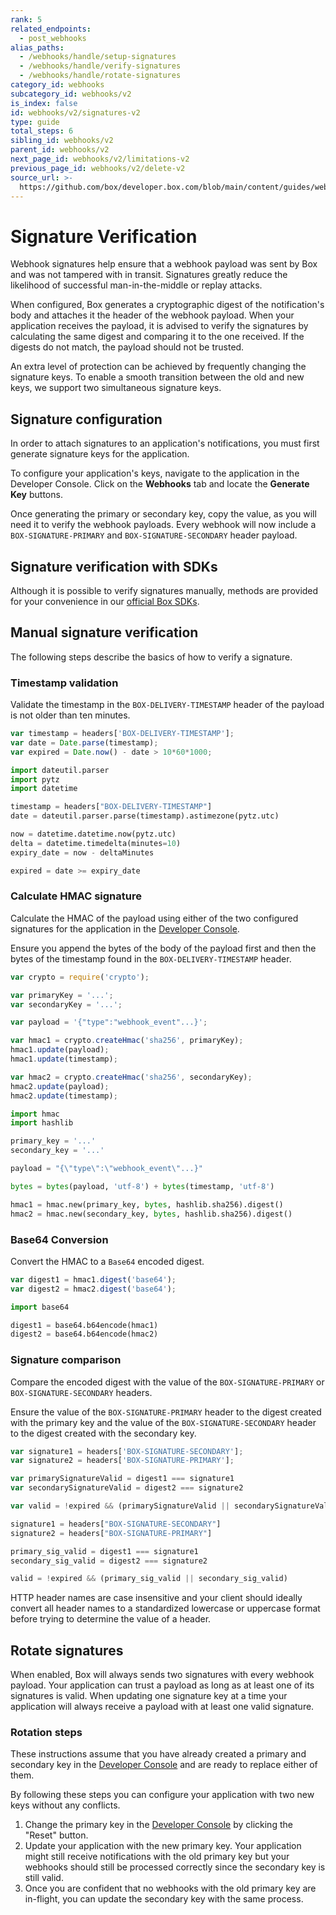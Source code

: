```yaml
---
rank: 5
related_endpoints:
  - post_webhooks
alias_paths:
  - /webhooks/handle/setup-signatures
  - /webhooks/handle/verify-signatures
  - /webhooks/handle/rotate-signatures
category_id: webhooks
subcategory_id: webhooks/v2
is_index: false
id: webhooks/v2/signatures-v2
type: guide
total_steps: 6
sibling_id: webhooks/v2
parent_id: webhooks/v2
next_page_id: webhooks/v2/limitations-v2
previous_page_id: webhooks/v2/delete-v2
source_url: >-
  https://github.com/box/developer.box.com/blob/main/content/guides/webhooks/v2/signatures-v2.md
---
```

# Signature Verification

Webhook signatures help ensure that a webhook payload was sent by Box and was
not tampered with in transit. Signatures greatly reduce the likelihood of
successful man-in-the-middle or replay attacks.

When configured, Box generates a cryptographic digest of the notification's
body and attaches it the header of the webhook payload. When your application
receives the payload, it is advised to verify the signatures by calculating the
same digest and comparing it to the one received. If the digests do not match,
the payload should not be trusted.

An extra level of protection can be achieved by frequently changing the
signature keys. To enable a smooth transition between the old and new keys, we
support two simultaneous signature keys.

## Signature configuration

In order to attach signatures to an application's notifications, you must first
generate signature keys for the application.

To configure your application's keys, navigate to the application in the
Developer Console. Click on the **Webhooks** tab and locate the
**Generate Key** buttons. 

Once generating the primary or secondary key, copy the value, as you will need
it to verify the webhook payloads. Every webhook will now include a
`BOX-SIGNATURE-PRIMARY` and `BOX-SIGNATURE-SECONDARY` header payload.

## Signature verification with SDKs

Although it is possible to verify signatures manually, methods are provided for
your convenience in our [official Box SDKs][sdks].

<Samples id='x_webhooks' variant='validate_signatures' >

</Samples>

## Manual signature verification

The following steps describe the basics of how to verify a signature.

### Timestamp validation

Validate the timestamp in the `BOX-DELIVERY-TIMESTAMP` header of the payload is
not older than ten minutes.

<Tabs>

<Tab title='Node'>

```js
var timestamp = headers['BOX-DELIVERY-TIMESTAMP'];
var date = Date.parse(timestamp);
var expired = Date.now() - date > 10*60*1000;
```

</Tab>

<Tab title='Python'>

```py
import dateutil.parser
import pytz
import datetime

timestamp = headers["BOX-DELIVERY-TIMESTAMP"]
date = dateutil.parser.parse(timestamp).astimezone(pytz.utc)

now = datetime.datetime.now(pytz.utc)
delta = datetime.timedelta(minutes=10)
expiry_date = now - deltaMinutes

expired = date >= expiry_date
```

</Tab>

</Tabs>

### Calculate HMAC signature

Calculate the HMAC of the payload using either of the two configured
signatures for the application in the [Developer Console][console].

Ensure you append the bytes of the body of the payload first and then the bytes
of the timestamp found in the `BOX-DELIVERY-TIMESTAMP` header.

<Tabs>

<Tab title='Node'>

```js
var crypto = require('crypto');

var primaryKey = '...';
var secondaryKey = '...';

var payload = '{"type":"webhook_event"...}';

var hmac1 = crypto.createHmac('sha256', primaryKey);
hmac1.update(payload);
hmac1.update(timestamp);

var hmac2 = crypto.createHmac('sha256', secondaryKey);
hmac2.update(payload);
hmac2.update(timestamp);
```

</Tab>

<Tab title='Python'>

```py
import hmac
import hashlib

primary_key = '...'
secondary_key = '...'

payload = "{\"type\":\"webhook_event\"...}"

bytes = bytes(payload, 'utf-8') + bytes(timestamp, 'utf-8')

hmac1 = hmac.new(primary_key, bytes, hashlib.sha256).digest()
hmac2 = hmac.new(secondary_key, bytes, hashlib.sha256).digest()
```

</Tab>

</Tabs>

### Base64 Conversion

Convert the HMAC to a `Base64` encoded digest.

<Tabs>

<Tab title='Node'>

```js
var digest1 = hmac1.digest('base64');
var digest2 = hmac2.digest('base64');
```

</Tab>

<Tab title='Python'>

```py
import base64

digest1 = base64.b64encode(hmac1)
digest2 = base64.b64encode(hmac2)
```

</Tab>

</Tabs>

### Signature comparison

Compare the encoded digest with the value of the
`BOX-SIGNATURE-PRIMARY` or `BOX-SIGNATURE-SECONDARY` headers.

Ensure the value of the `BOX-SIGNATURE-PRIMARY` header
to the digest created with the primary key and the value of the
`BOX-SIGNATURE-SECONDARY` header to the digest created with the secondary key.

<Tabs>

<Tab title='Node'>

```js
var signature1 = headers['BOX-SIGNATURE-SECONDARY'];
var signature2 = headers['BOX-SIGNATURE-PRIMARY'];

var primarySignatureValid = digest1 === signature1
var secondarySignatureValid = digest2 === signature2

var valid = !expired && (primarySignatureValid || secondarySignatureValid)
```

</Tab>

<Tab title='Python'>

```py
signature1 = headers["BOX-SIGNATURE-SECONDARY"]
signature2 = headers["BOX-SIGNATURE-PRIMARY"]

primary_sig_valid = digest1 === signature1
secondary_sig_valid = digest2 === signature2

valid = !expired && (primary_sig_valid || secondary_sig_valid)
```

</Tab>

</Tabs>

<Message warning>

HTTP header names are case insensitive and your client should ideally convert
all header names to a standardized lowercase or uppercase format before trying
to determine the value of a header.

</Message>

## Rotate signatures

When enabled, Box will always sends two signatures with every webhook payload.
Your application can trust a payload as long as at least one of its signatures
is valid. When updating one signature key at a time your application will always
receive a payload with at least one valid signature.

### Rotation steps

These instructions assume that you have already created a primary and secondary
key in the [Developer Console][console] and are ready to replace either of them.

By following these steps you can configure your application with two new keys
without any conflicts.

1. Change the primary key in the [Developer Console][console] by clicking the
  "Reset" button.
2. Update your application with the new primary key. Your application might
   still receive notifications with the old primary key but your webhooks should
   still be processed correctly since the secondary key is still valid.
3. Once you are confident that no webhooks with the old primary key are
   in-flight, you can update the secondary key with the same process.

[sdks]: g://tooling/sdks
[console]: https://app.box.com/developers/console